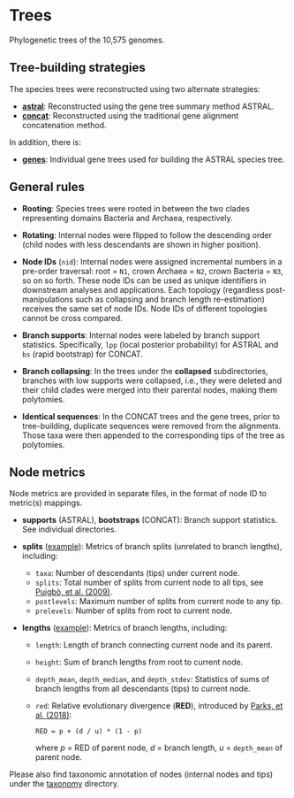 Trees
=====

Phylogenetic trees of the 10,575 genomes.


## Tree-building strategies

The species trees were reconstructed using two alternate strategies:

- [**astral**](astral): Reconstructed using the gene tree summary method ASTRAL.
- [**concat**](concat): Reconstructed using the traditional gene alignment concatenation method.

In addition, there is:

- [**genes**](genes): Individual gene trees used for building the ASTRAL species tree.


## General rules

- **Rooting**: Species trees were rooted in between the two clades representing domains Bacteria and Archaea, respectively.

- **Rotating**: Internal nodes were flipped to follow the descending order (child nodes with less descendants are shown in higher position).

- **Node IDs** (`nid`): Internal nodes were assigned incremental numbers in a pre-order traversal: root = `N1`, crown Archaea = `N2`, crown Bacteria = `N3`, so on so forth. These node IDs can be used as unique identifiers in downstream analyses and applications. Each topology (regardless post-manipulations such as collapsing and branch length re-estimation) receives the same set of node IDs. Node IDs of different topologies cannot be cross compared.

- **Branch supports**: Internal nodes were labeled by branch support statistics. Specifically, `lpp` (local posterior probability) for ASTRAL and `bs` (rapid bootstrap) for CONCAT.

- **Branch collapsing**: In the trees under the **collapsed** subdirectories, branches with low supports were collapsed, i.e., they were deleted and their child clades were merged into their parental nodes, making them polytomies.

- **Identical sequences**: In the CONCAT trees and the gene trees, prior to tree-building, duplicate sequences were removed from the alignments. Those taxa were then appended to the corresponding tips of the tree as polytomies.


## Node metrics

Node metrics are provided in separate files, in the format of node ID to metric(s) mappings.

- **supports** (ASTRAL), **bootstraps** (CONCAT): Branch support statistics. See individual directories.

- **splits** ([example](astral/splits.tsv)): Metrics of branch splits (unrelated to branch lengths), including:
  - `taxa`: Number of descendants (tips) under current node.
  - `splits`: Total number of splits from current node to all tips, see [Puigbò, et al. (2009)](https://jbiol.biomedcentral.com/articles/10.1186/jbiol159).
  - `postlevels`: Maximum number of splits from current node to any tip.
  - `prelevels`: Number of splits from root to current node.

- **lengths** ([example](astral/branch_length/cons/astral.cons.lengths.tsv.bz2)): Metrics of branch lengths, including:

  - `length`: Length of branch connecting current node and its parent.
  - `height`: Sum of branch lengths from root to current node.
  - `depth_mean`, `depth_median`, and `depth_stdev`: Statistics of sums of branch lengths from all descendants (tips) to current node.
  - `red`: Relative evolutionary divergence (**RED**), introduced by [Parks, et al. (2018)](https://www.nature.com/articles/nbt.4229):

        RED = p + (d / u) * (1 - p)
    
    where _p_ = RED of parent node, _d_ = branch length, _u_ = `depth_mean` of parent node.

Please also find taxonomic annotation of nodes (internal nodes and tips) under the [taxonomy](../taxonomy) directory.
